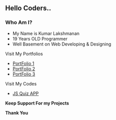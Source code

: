 ## Hello Coders..

### Who Am I?

  * My Name is Kumar Lakshmanan
  * 19 Years OLD Programmer
  * Well Basement on Web Developing & Designing


Visit My Portfolios

   * [PortFolio 1](https://kumarlakshmanan.github.io/Portfolio/1/)
   * [PortFolio 2](https://kumarlakshmanan.github.io/Portfolio/2/)
   * [PortFolio 3](https://kumarlakshmanan.github.io/Portfolio/3/)

Visit My Codes

   * [JS Quiz APP](https://kumarlakshmanan.github.io/codes/Quiz%20app/)


**Keep Support For my Projects**

**Thank You**
